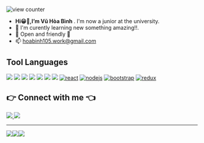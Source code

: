 ![view counter](https://komarev.com/ghpvc/?username=VuHoaBinh&label=Profile%20views&color=005b96&style=flat-square)
- <strong>Hi😀👋,I’m Vũ Hòa Bình </strong>. I'm now a junior at the university.
- 🌱 I'm curently learning new something amazing!!.
- 💬 Open and friendly 🙂
- 📫 hoabinh105.work@gmail.com


## Tool Languages
<p align="left">
  <a href ="#"><img src="https://img.icons8.com/color/48/null/python--v1.png"/></a>
  <a href ="#"><img src="https://img.icons8.com/ios/50/null/c-plus-plus-logo.png"/></a>
  <a href ="#"><img src="https://img.icons8.com/fluency/48/null/mysql-logo.png"/></a>
  <a href ="#"><img src="https://img.icons8.com/color/48/null/html-5--v2.png"/></a>
  <a href ="#"><img src="https://img.icons8.com/fluency/48/null/javascript.png"/></a>
  <a href ="#"><img src="https://img.icons8.com/ios-filled/50/null/css3.png"/></a>
  <a href ="#"><img src="https://img.icons8.com/external-flaticons-flat-flat-icons/64/null/external-java-computer-programming-flaticons-flat-flat-icons.png"/></a>
  <a href ="#"><img src="https://img.icons8.com/officel/48/react.png" alt="react"/></a>
  <a href ="#"><img src="https://img.icons8.com/color/48/nodejs.png" alt="nodejs"/></a>
  <a href ="#"><img src="https://img.icons8.com/color/48/bootstrap.png" alt="bootstrap"/></a>
  <a href ="#"><img src="https://img.icons8.com/color/48/redux.png" alt="redux"/></a>
</p>


## 👉 Connect with me 👈
<p align="left">
  <a href="https://www.facebook.com/Btomsenior10x/" alt="Facebook">
    <img src="https://img.icons8.com/office/48/null/facebook.png"/>
  </a>
  <a href="mailto:hoabinh105.work@gmail.com">
    <img src="https://img.icons8.com/doodle/48/null/apple-mail.png"/>
  </a>
</p>

<hr>
<table style="width:50%;">
  <a href="#"><img src="https://github-profile-summary-cards.vercel.app/api/cards/profile-details?username=VuHoaBinh&theme=tokyonight" /></a>
  <a href="#"><img src="https://github-profile-summary-cards.vercel.app/api/cards/most-commit-language?username=VuHoaBinh&theme=tokyonight" /></a>
  <a href="#"><img src="https://github-profile-summary-cards.vercel.app/api/cards/stats?username=VuHoaBinh&theme=tokyonight" /></a>
</table>
    

<!---
VuHoaBinh/VuHoaBinh is a ✨ special ✨ repository because its `README.md` (this file) appears on your GitHub profile.
You can click the Preview link to take a look at your changes.
--->
